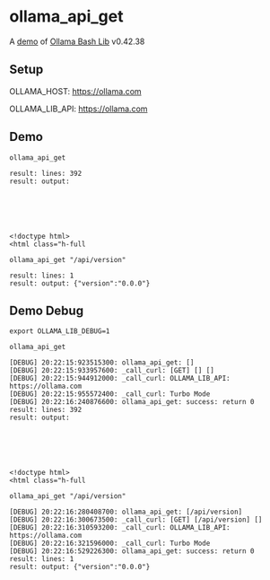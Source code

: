 # ollama_api_get

A [demo](../README.md#demos) of [Ollama Bash Lib](https://github.com/attogram/ollama-bash-lib) v0.42.38

## Setup

OLLAMA_HOST: https://ollama.com

OLLAMA_LIB_API: https://ollama.com


## Demo


```
ollama_api_get

result: lines: 392
result: output: 






<!doctype html>
<html class="h-full
```

```
ollama_api_get "/api/version"

result: lines: 1
result: output: {"version":"0.0.0"}
```

## Demo Debug

`export OLLAMA_LIB_DEBUG=1`


```
ollama_api_get

[DEBUG] 20:22:15:923515300: ollama_api_get: []
[DEBUG] 20:22:15:933957600: _call_curl: [GET] [] []
[DEBUG] 20:22:15:944912000: _call_curl: OLLAMA_LIB_API: https://ollama.com
[DEBUG] 20:22:15:955572400: _call_curl: Turbo Mode
[DEBUG] 20:22:16:240876600: ollama_api_get: success: return 0
result: lines: 392
result: output: 






<!doctype html>
<html class="h-full
```

```
ollama_api_get "/api/version"

[DEBUG] 20:22:16:280408700: ollama_api_get: [/api/version]
[DEBUG] 20:22:16:300673500: _call_curl: [GET] [/api/version] []
[DEBUG] 20:22:16:310593200: _call_curl: OLLAMA_LIB_API: https://ollama.com
[DEBUG] 20:22:16:321596000: _call_curl: Turbo Mode
[DEBUG] 20:22:16:529226300: ollama_api_get: success: return 0
result: lines: 1
result: output: {"version":"0.0.0"}
```
